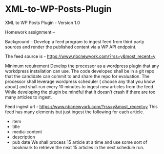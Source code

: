 # XML-to-WP-Posts-Plugin
XML to WP Posts Plugin - Version 1.0

Homework assignment – 

Background – Develop a feed program to ingest feed from third party sources and render the published content via a WP API endpoint. 

The feed source is  - https://www.nbcnewyork.com/?rss=y&most_recent=y

Minimum requirement 
Develop the processor as a wordpress plugin that any workdpress installation can use. 
The code developed shall be in a git repo that the candidate can commit to and share the repo for evaluation.
The processor shall leverage wordpress scheduler ( choose any that you know about) and shall run every 10 minutes to ingest new articles from the feed. While developing the plugin be mindful that it doesn’t crash if there are too many articles to ingest.  

Feed ingest url - https://www.nbcnewyork.com/?rss=y&most_recent=y
This feed has many elements but just ingest the following for each article.
-	item
-	title
-	media-content
-	description
-	pub date
We shall process 15 article at a time and use some sort of bookmark to retrieve the next 15 articles in the next schedule run. 
